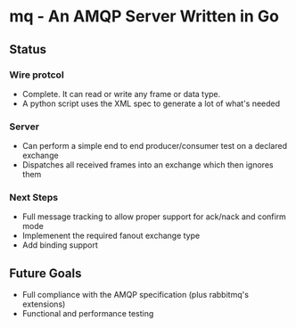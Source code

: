 # mq - An AMQP Server Written in Go

## Status

### Wire protcol

* Complete. It can read or write any frame or data type.
* A python script uses the XML spec to generate a lot of what's needed

### Server

* Can perform a simple end to end producer/consumer test on a declared exchange
* Dispatches all received frames into an exchange which then ignores them

### Next Steps

* Full message tracking to allow proper support for ack/nack and confirm mode
* Implemenent the required fanout exchange type
* Add binding support

## Future Goals

* Full compliance with the AMQP specification (plus rabbitmq's extensions)
* Functional and performance testing